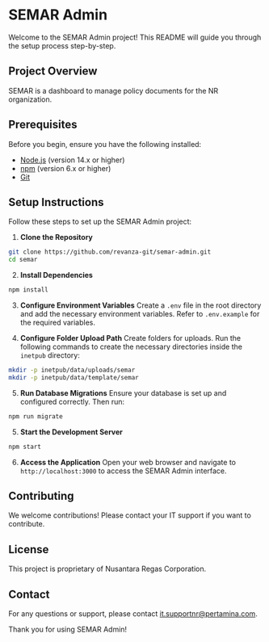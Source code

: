 # SEMAR Admin

Welcome to the SEMAR Admin project! This README will guide you through the setup process step-by-step.

## Project Overview

SEMAR is a dashboard to manage policy documents for the NR organization.

## Prerequisites

Before you begin, ensure you have the following installed:

- [Node.js](https://nodejs.org/) (version 14.x or higher)
- [npm](https://www.npmjs.com/) (version 6.x or higher)
- [Git](https://git-scm.com/)

## Setup Instructions

Follow these steps to set up the SEMAR Admin project:

1. **Clone the Repository**

```sh
git clone https://github.com/revanza-git/semar-admin.git
cd semar
```

2. **Install Dependencies**

```sh
npm install
```

3. **Configure Environment Variables**
   Create a `.env` file in the root directory and add the necessary environment variables. Refer to `.env.example` for the required variables.

4. **Configure Folder Upload Path**
   Create folders for uploads. Run the following commands to create the necessary directories inside the `inetpub` directory:

```sh
mkdir -p inetpub/data/uploads/semar
mkdir -p inetpub/data/template/semar
```

5. **Run Database Migrations**
   Ensure your database is set up and configured correctly. Then run:

```sh
npm run migrate
```

5. **Start the Development Server**

```sh
npm start
```

6. **Access the Application**
   Open your web browser and navigate to `http://localhost:3000` to access the SEMAR Admin interface.

## Contributing

We welcome contributions! Please contact your IT support if you want to contribute.

## License

This project is proprietary of Nusantara Regas Corporation.

## Contact

For any questions or support, please contact [it.supportnr@pertamina.com](mailto:it.supportnr@pertamina.com).

Thank you for using SEMAR Admin!
